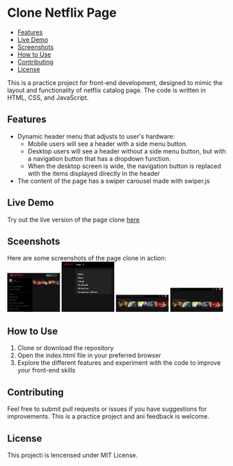 # Clone Netflix Page

- [Features](#features)
- [Live Demo](#live-demo)
- [Screenshots](#screenshots)
- [How to Use](#how-to-use)
- [Contributing](#contributing)
- [License](#license)

This is a practice project for front-end development, designed to mimic the
layout and functionality of netflix catalog page. The code is written in HTML, CSS, 
and JavaScript.


## <a id="features">Features</a>

- Dynamic header menu that adjusts to user's hardware: 
  - Mobile users will see a header with a side menu button.
  - Desktop users will see a header without a side menu button, but with a navigation button that has a dropdown function.
  - When the desktop screen is wide, the navigation button is replaced with the items displayed directly in the header
- The content of the page has a swiper carousel made with swiper.js

## <a id="live-demo">Live Demo</a>

Try out the live version of the page clone [here](https://preeminent-klepon-683413.netlify.app/)


## <a id="screenshots">Sceenshots</a>

Here are some screenshots of the page clone in action:<br>
<img src="/assets/images/screen-shots/mobile-screen.png" width="24%" height="24%">
<img src="/assets/images/screen-shots/dropdown-navigation.png" width="24%" height="24%">
<img src="/assets/images/screen-shots/responsive-header.png" width="24%" height="24%">
<img src="/assets/images/screen-shots/swipe-bt-on.png" width="24%" height="24%">


## <a id="how-to-use">How to Use</a>

1. Clone or download the repository
2. Open the index.html file in your preferred browser
3. Explore the different features and experiment with the code to improve your front-end skills


## <a id="contributing">Contributing</a>

Feel free to submit pull requests or issues if you have suggestions for improvements. This is a practice project and ani feedback is welcome.


## <a id="license">License</a>

This projecti is lencensed under MIT License.
